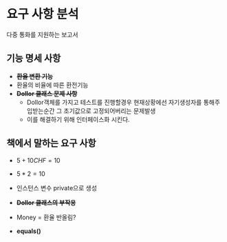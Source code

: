 # 요구 사항 분석

다중 통화를 지원하는 보고서

## 기능 명세 사항

- ~~**환율 변환 기능**~~
- 환율의 비율에 따른 환전기능
- ~~**Dollor 클래스 문제 사항**~~
  - Dollor객체를 가지고 테스트를 진행할경우 현재상황에선 자기생성자를 통해주입받는순간 그 초기값으로 고정되어버리는 문제발생
  - 이를 해결하기 위해 인터페이스화 시킨다.

## 책에서 말하는 요구 사항

- $5 + 10CHF = 10$

- $5 * 2 = 10$

- 인스턴스 변수 private으로 생성

- ~~**Dollor 클래스의 부작용**~~

- Money = 환율 반올림?

- **equals()**